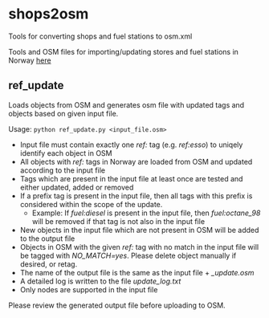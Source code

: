 # shops2osm
Tools for converting shops and fuel stations to osm.xml

Tools and OSM files for importing/updating stores and fuel stations in Norway [here](https://drive.google.com/drive/folders/1pX27_uns1lIsxKvKxaChmtobH25HpJvN)


## ref_update

Loads objects from OSM and generates osm file with updated tags and objects based on given input file.

Usage: <code>python ref_update.py <input_file.osm></code>

* Input file must contain exactly one *ref:* tag (e.g. *ref:esso*) to uniqely identify each object in OSM
* All objects with *ref:* tags in Norway are loaded from OSM and updated according to the input file
* Tags which are present in the input file at least once are tested and either updated, added or removed
* If a prefix tag is present in the input file, then all tags with this prefix is considered within the scope of the update.
  - Example: If *fuel:diesel* is present in the input file, then *fuel:octane_98* will be removed if that tag is not also in the input file
* New objects in the input file which are not present in OSM will be added to the output file
* Objects in OSM with the given *ref:* tag with no match in the input file will be tagged with *NO_MATCH=yes*. Please delete object manually if desired, or retag.
* The name of the output file is the same as the input file + *_update.osm*
* A detailed log is written to the file *update_log.txt*
* Only nodes are supported in the input file

Please review the generated output file before uploading to OSM.
